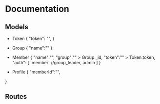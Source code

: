 # Documentation

## Models
- Token
{
  "token": "",
}

- Group
{
  "name":""
}
- Member
{
  "name":"",
  "group":"" > Group._id,
  "token":"" > Token.token,
  "auth": [
    'member' //group_leader, admin
  ]
}
- Profile
{
  "memberId":"",
  
}
## Routes
